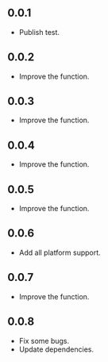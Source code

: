 ## 0.0.1
* Publish test.
## 0.0.2
* Improve the function.
## 0.0.3
* Improve the function.
## 0.0.4
* Improve the function.
## 0.0.5
* Improve the function.
## 0.0.6
* Add all platform support.
## 0.0.7
* Improve the function.
## 0.0.8
* Fix some bugs.
* Update dependencies.